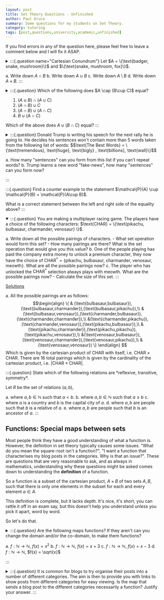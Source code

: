 ```yaml
---
layout: post
title: Set Theory Questions - Unfinished
author: Paul Druce
summary: Some questions for my students on Set Theory.
category: tutoring
tags: [post,questions,university,academic,unfinished]
---
```


If you find errors in any of the question here, please feel free to leave a comment below and I will fix it ASAP.

<details >
<summary>
:::{.question name="Cartesian Conundrum"}
Let $A = \{\text{badger, snake, mushroom}\}$ and $\{\text{snake, mushroom, fox}\}$.

a. Write down $A\cap B$
b. Write down $A \cup B$
c. Write down $A\setminus B$
d. Write down $A\times B$.
:::
</summary>
<u> Solutions </u>

a. $\{snake, mushroom\}$
b. $\{badger, snake, mushroom,fox \}$
c. $\{badger \}$
d. $$\begin{align} \{ &(badger,snake), (badger, mushroom), (badger, fox),\\
  &(snake, snake), (snake, mushroom), (snake,fox)\\
  &(mushroom,snake), (mushroom,mushroom),(mushroom,fox) \}\end{align}$$
</details>


<details>
<summary>
:::{.question}
Which of the following does $A \cap (B\cup C)$ equal?

1. $(A \cup B) \cap (A\cup C)$
2. $(A \cap B) \cup C$
3. $(A \cap B) \cup (A \cap C)$
4. $B \cup (A\cap C)$

Which of the above does $A\cup (B\cap C)$ equal?
:::
</summary>
$A \cap (B\cup C) = (A\cap B)\cup (A \cap C)$, so 3.

$A\cup (B\cap C) = (A\cup B)\cap (A\cup B)$ so 1.
</details>

<details>
<summary>
:::{.question}
Donald Trump is writing his speech for the next rally he is going to. He decides his sentences won't contain more than 5 words taken from the following list of words:
$$\text{The Best Words} = \{\text{tremendous}, \text{huge}, \text{bigly} , \text{billions}, \text{wall}\}$$

a. How many "sentences" can you form from this list if you can't repeat words?
b. Trump learns a new word "$\text{fake-news}$", how many "sentences" can you form now?

:::
</summary>

</details>
:::{.question}
Find a counter example to the statement $\mathcal{P}(A) \cup \mathcal{P}(B) = \mathcal{P}(A\cup B)$.

What is a correct statement between the left and right side of the equality above?
:::

<details open>
<summary>
:::{.question}
You are making a multiplayer racing game. The players have a choice of the following characters: $\text{CHAR} = \{\text{pikachu, bulbasaur, charmander, venosaur} \}$.

a. Write down all the possible pairings of characters.
    - What set operation would form this set?
    - How many pairings are there? What is the set operation that would give you this value?
b. One of the people playing has paid the company extra money to unlock a premium character, they now have the choice of $\text{CHAR}^* = \{\text{pikachu, } \text{bulbasaur, } \text{charmander, } \text{venosaur, } \text{meowth}\}.$ What are all the possible pairings now?
c. The player who has unlocked the $\text{CHAR}^*$ selection always plays with meowth. What are the possible pairings now?
    - Calculate the size of this set.
:::
</summary>
<u> Solutions </u>

a. All the possible pairings are as follows:
$$\begin{align} \{ & (\text{bulbasaur,bulbasaur}),(\text{bulbasaur,charmander}),(\text{bulbasaur,pikachu}),\\
  &(\text{bulbasaur,venosaur}),(\text{charmander,bulbasaur}),(\text{charmander,charmander}),\\
  &(\text{charmander,pikachu}),(\text{charmander,venosaur}),(\text{pikachu,bulbasaur}),\\
  &(\text{pikachu,charmander}),(\text{pikachu,pikachu}),(\text{pikachu,venosaur}),\\
  &(\text{venosaur,bulbasaur}),(\text{venosaur,charmander}),(\text{venosaur,pikachu}),\\
    &(\text{venosaur,venosaur}) \}
\end{align}
$$
Which is given by the cartesian product of $\text{CHAR}$ with itself, i.e. $\text{CHAR}\times \text{CHAR}$. There are $16$ total pairings which is given by the cardinality of the cartesian product, i.e. $|\text{CHAR}\times \text{CHAR}|$.
</details>
:::{.question}
State which of the following relations are *reflexive, transitive, symmetry*.

Let $R$ be the set of relations $(a,b)$,

a. where $a,b\in \mathbb{N}$ such that $a<b$.
b. where $a,b\in \mathbb{N}$ such that $a\leq b$
c. where $a$ is a country and $b$ is the capital city of $a$.
d. where $a,b$ are people such that $b$ is a relative of $a$.
e. where $a,b$ are people such that $b$ is an ancestor of $a$.
:::



## Functions: Special maps between sets

Most people think they have a good understanding of what a function is. However, the definition in set theory typically causes some issues. "What do you mean the square-root isn't a function?", "I want a function that characterises my blog posts in the categories. Why is that an issue?". These are questions that are very reasonable to ask, and as always in mathematics, understanding why these questions might be asked comes down to understanding the **definition** of a function.

So a function is a subset of the cartesian product, $A\times B$ of two sets $A,B$, such that there is only one elements in the subset for each and every element $a\in A$.

This definition is complete, but it lacks depth. It's nice, it's short, you can rattle it off in an exam say, but this doesn't help you understand unless you pick it apart, word by word.

So let's do that.

<details>
<summary>
:::{.question}
Are the following maps functions? If they aren't can you change the domain and/or the co-domain, to make them functions?

a. $f:\mathbb{N}\to\mathbb{N}$, $f(x) = x^2$
b. $f:\mathbb{N}\to\mathbb{N}$, $f(x) = x+3$
c. $f:\mathbb{N}\to\mathbb{N}$, $f(x) = x-3$
d. $f:\mathbb{N}\to\mathbb{N}$, $f(x) = \sqrt{x}$

:::
</summary>
<u> Solutions</u>

a. Yes this is a function, every element of $\mathbb{N}$ has a unique square, so every element of $\mathbb{N}$ is mapped to an element of $\mathbb{N}$. Note that we don't require that every element of the co-domain be a square number.
b. Yes this is a function. For every element, $x$, of $\mathbb{N}$, $x+3$ is again a unique natural number. Note that despite the numbers $0,1,2$ in the co-domain not being "hit" by this function, it still satisfies the definition, just as the above example.
c. This is not a function, this is because the elements $0,1,2\in \mathbb{N}$ do not get mapped. There are no elements $-3,-2,-1$ in $\mathbb{N}$. This map can be made into a function if we remove the problematic values from the domain. I.e. if we define $f\colon \mathbb{N}\setminus \{0,1,2\} \to \mathbb{N}$. Then this is perfectly valid function. Alternatively, if we enhanced the co-domain from $\mathbb{N}$ to the integers $\mathbb{Z}$, then $f\colon \mathbb{N} \to \mathbb{Z}$ is also a perfectly valid function.
d. No this is not a function, as $\sqrt{2}\notin \mathbb{N}$. Making this into a valid function requires a bit of thinking. We need to include the irrational numbers, which can be done by enlarging the co-domain from the natural numbers to the real numbers, i.e. $f\colon \mathbb{N} \to \mathbb{R}$. BUT, this introduces a new issue. The square-root function is not single valued over this new co-domain. Both $-\sqrt{2}$ and $+\sqrt{2}$ are valid under this map, this means that the pairs $(2,-\sqrt{2})$ and $(2,\sqrt{2})$ are in this map. So we need to remove this duplicity. This can be done in two simple ways by defining $\mathbb{R}^+ = \{x\in \mathbb{R} \ | \ x\geq 0\}$ and $\mathbb{R}^- \{ x\in \mathbb{R} \ | \ x<0\}$. Then $\sqrt{x}\colon \mathbb{N} \to \mathbb{R}^+$ and $\sqrt{x}\colon \mathbb{N} \to \mathbb{R}^-$ are now perfectly valid functions. Note that there are many other ways to make this a well defined function, but these are the most common.
  Note that $\sqrt{x}\colon\mathbb{R}\to \mathbb{R}^{\pm}$ is not a well defined function for a completely different reason. We don't have real numbers which are the square root of negative numbers. We need to enhance the real numbers to the **complex numbers*. Which requires much more work to understand properly, so we will still to taking square roots of positive real numbers.
</details>


<details><summary>
:::{.question}
It is common for blogs to try organise their posts into a number of different categories. The aim is then to provide you with links to show posts from different categories for easy viewing. Is the map that sends a blog post to the different categories necessarily a function? Justify your answer.  
:::
</summary>
<u> Solutions </u>

No it is not necessary a function. For instance, on my website I sometimes write posts which are notes on a specific topic, questions for a specific topic or posts that contain both questions and notes. If I want to show characterise my posts, the map needed would have to map the posts contain both notes and questions to two different categories. Functions can not, **by definition**, do this. This doesn't mean that the map in questions isn't useful, it's just not a function as defined by set theory.
</details>
